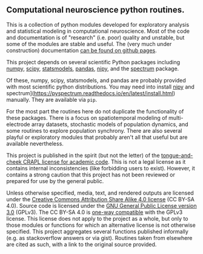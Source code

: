 ## Computational neuroscience python routines. 

This is a collection of python modules developed for exploratory analysis and statistical modeling in computational neuroscience. Most of the code and documentation is of "research" (i.e. poor) quality and unstable, but some of the modules are stable and useful. The (very much under construction) documentation [can be found on github pages](http://michaelerule.github.io/neurotools/_build/html/index.html).

This project depends on several scientific Python packages including [numpy](http://www.numpy.org/), [scipy](https://www.scipy.org/), [statsmodels](http://www.statsmodels.org/stable/index.html), [pandas](http://pandas.pydata.org/), [nipy](http://nipy.org/nitime/), and the [spectrum](https://pyspectrum.readthedocs.io/en/latest/install.html) package.

Of these, numpy, scipy, statsmodels, and pandas are probably provided with most scientific python distributions. You may need into install [nipy](http://nipy.org/nitime/) and spectrum](https://pyspectrum.readthedocs.io/en/latest/install.html) manually. They are available via `pip`.

For the most part the routines here do not duplicate the functionality of these packages. There is a focus on spatiotemporal modeling of multi-electrode array datasets, stochastic models of population dynamics, and some routines to explore population synchrony. There are also several playful or exploratory modules that probably aren't all that useful but are available nevertheless.

This project is published in the spirit (but not the letter) of the [tongue-and-cheek CRAPL license for academic code](http://matt.might.net/articles/crapl/CRAPL-LICENSE.txt). This is not a legal license as it contains internal inconsistencies (like forbidding users to exist). However, it contains a strong caution that this project has not been reviewed or prepared for use by the general public. 

Unless otherwise specified, media, text, and rendered outputs are licensed under the [Creative Commons Attribution Share Alike 4.0 license](https://choosealicense.com/licenses/cc-by-sa-4.0/) (CC BY-SA 4.0). Source code is licensed under the [GNU General Public License version 3.0](https://www.gnu.org/copyleft/gpl.html) (GPLv3). The CC BY-SA 4.0 is [one-way compatible](https://creativecommons.org/compatiblelicenses) with the GPLv3 license. 
This license does not apply to the project as a whole, but only to those modules or functions for which an alternative license is not otherwise specified. This project aggregates several functions published informally (e.g. as stackoverflow answers or via gist). Routines taken from elsewhere are cited as such, with a link to the original source provided.
